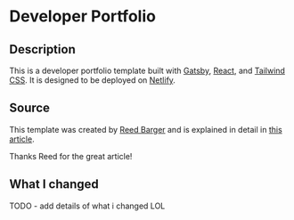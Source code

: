 # Developer Portfolio

## Description

This is a developer portfolio template built with [Gatsby](https://www.gatsbyjs.org/), [React](https://reactjs.org/), and [Tailwind CSS](https://tailwindcss.com/). It is designed to be deployed on [Netlify](https://www.netlify.com/).

## Source

This template was created by [Reed Barger](https://www.freecodecamp.org/news/author/reed/) and is explained in detail in [this article](https://www.freecodecamp.org/news/build-portfolio-website-react/).

Thanks Reed for the great article!

## What I changed

TODO - add details of what i changed LOL
